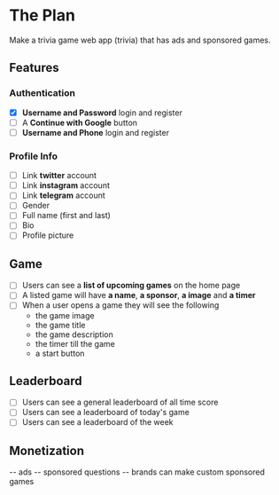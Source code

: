 # The Plan

Make a trivia game web app (trivia) that has ads and sponsored games.

## Features

### Authentication

- [x] **Username and Password** login and register
- [ ] A **Continue with Google**  button
- [ ] **Username and Phone** login and register

### Profile Info

- [ ] Link **twitter** account
- [ ] Link **instagram** account
- [ ] Link **telegram** account
- [ ] Gender
- [ ] Full name (first and last)
- [ ] Bio
- [ ] Profile picture

## Game

- [ ] Users can see a **list of upcoming games** on the home page
- [ ] A listed game will have **a name**, **a sponsor**, **a image** and **a timer**
- [ ] When a user opens a game they will see the following
  - the game image
  - the game title
  - the game description
  - the timer till the game
  - a start button

## Leaderboard

- [ ] Users can see a general leaderboard of all time score
- [ ] Users can see a leaderboard of today's game
- [ ] Users can see a leaderboard of the week

## Monetization

-- ads
-- sponsored questions
-- brands can make custom sponsored games
